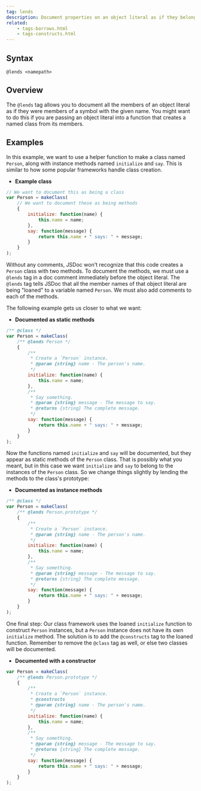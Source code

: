 ```yaml
---
tag: lends
description: Document properties on an object literal as if they belonged to a symbol with a given name.
related:
    - tags-borrows.html
    - tags-constructs.html
---
```


## Syntax

`@lends <namepath>`


## Overview

The `@lends` tag allows you to document all the members of an object literal as if they were members
of a symbol with the given name. You might want to do this if you are passing an object literal into
a function that creates a named class from its members.


## Examples

In this example, we want to use a helper function to make a class named `Person`, along with
instance methods named `initialize` and `say`. This is similar to how some popular frameworks
handle class creation.

* **Example class**

```js
// We want to document this as being a class
var Person = makeClass(
    // We want to document these as being methods
    {
        initialize: function(name) {
            this.name = name;
        },
        say: function(message) {
            return this.name + " says: " + message;
        }
    }
);
```


Without any comments, JSDoc won't recognize that this code creates a `Person` class with two
methods. To document the methods, we must use a `@lends` tag in a doc comment immediately before the
object literal. The `@lends` tag tells JSDoc that all the member names of that object literal are
being "loaned" to a variable named `Person`. We must also add comments to each of the methods.

The following example gets us closer to what we want:

* **Documented as static methods**

```js
/** @class */
var Person = makeClass(
    /** @lends Person */
    {
        /**
         * Create a `Person` instance.
         * @param {string} name - The person's name.
         */
        initialize: function(name) {
            this.name = name;
        },
        /**
         * Say something.
         * @param {string} message - The message to say.
         * @returns {string} The complete message.
         */
        say: function(message) {
            return this.name + " says: " + message;
        }
    }
);
```


Now the functions named `initialize` and `say` will be documented, but they appear as static methods
of the `Person` class. That is possibly what you meant, but in this case we want `initialize` and
`say` to belong to the instances of the `Person` class. So we change things slightly by lending the
methods to the class's prototype:

* **Documented as instance methods**

```js
/** @class */
var Person = makeClass(
    /** @lends Person.prototype */
    {
        /**
         * Create a `Person` instance.
         * @param {string} name - The person's name.
         */
        initialize: function(name) {
            this.name = name;
        },
        /**
         * Say something.
         * @param {string} message - The message to say.
         * @returns {string} The complete message.
         */
        say: function(message) {
            return this.name + " says: " + message;
        }
    }
);
```


One final step: Our class framework uses the loaned `initialize` function to construct `Person`
instances, but a `Person` instance does not have its own `initialize` method. The solution is to add
the `@constructs` tag to the loaned function. Remember to remove the `@class` tag as well, or else
two classes will be documented.

* **Documented with a constructor**

```js
var Person = makeClass(
    /** @lends Person.prototype */
    {
        /**
         * Create a `Person` instance.
         * @constructs
         * @param {string} name - The person's name.
         */
        initialize: function(name) {
            this.name = name;
        },
        /**
         * Say something.
         * @param {string} message - The message to say.
         * @returns {string} The complete message.
         */
        say: function(message) {
            return this.name + " says: " + message;
        }
    }
);
```

